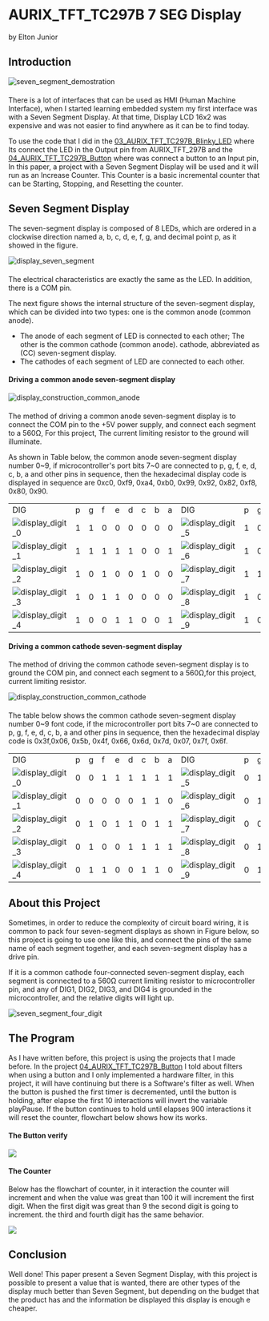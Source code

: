 # AURIX_TFT_TC297B 7 SEG Display

by Elton Junior

## Introduction

<img class="aligncenter" src="images/seven_segment_demostration.gif" alt="seven_segment_demostration">

There is a lot of interfaces that can be used as HMI (Human Machine Interface), when I started learning embedded system my first interface was with a Seven Segment Display. At that time, Display LCD 16x2 was expensive and was not easier to find anywhere as it can be to find today.

To use the code that I did in the [03_AURIX_TFT_TC297B_Blinky_LED](https://github.com/EltonJunior/AURIX_TFT_TC297B/tree/main/03_AURIX_TFT_TC297B_Blinky_LED) where Its connect the LED in the Output pin from AURIX_TFT_297B and the [04_AURIX_TFT_TC297B_Button](https://github.com/EltonJunior/AURIX_TFT_TC297B/tree/main/04_AURIX_TFT_TC297B_Button) where was connect a button to an Input pin, In this paper, a project with a Seven Segment Display will be used and it will run as an Increase Counter. This Counter is a basic incremental counter that can be Starting, Stopping, and Resetting the counter.

## Seven Segment Display

The seven-segment display is composed of 8 LEDs, which are ordered in a clockwise direction named a, b, c, d, e, f, g, and decimal point p, as it showed in the figure.

<img class="aligncenter" src="images/display_seven_segment.png" alt="display_seven_segment">

The electrical characteristics are exactly the same as the LED. In addition, there is a COM pin.

The next figure shows the internal structure of the seven-segment display, which can be divided into two types: one is the common anode (common anode).

- The anode of each segment of LED is connected to each other;
  The other is the common cathode (common anode).
  cathode, abbreviated as (CC) seven-segment display.
- The cathodes of each segment of LED are connected to each other.

#### Driving a common anode seven-segment display

<img class="aligncenter" src="images/display_construction_common_anode.png" alt="display_construction_common_anode">

The method of driving a common anode seven-segment display is to connect the COM pin to the +5V power supply, and connect each segment to a 560Ω, For this project, The current limiting resistor to the ground will illuminate.

As shown in Table below, the common anode seven-segment display number 0~9, if microcontroller's port bits 7~0 are connected to p, g, f, e, d, c, b, a and other pins in sequence, then the hexadecimal display code is displayed in sequence are 0xc0, 0xf9, 0xa4, 0xb0, 0x99, 0x92, 0x82, 0xf8, 0x80, 0x90.

<table>
  <tr>
    <td>DIG</td><td>p</td><td>g</td><td>f</td><td>e</td><td>d</td><td>c</td><td>b</td><td>a</td><td>DIG</td><td>p</td><td>g</td><td>f</td><td>e</td><td>d</td><td>c</td><td>b</td><td>a</td>
  </tr>
  <tr>
    <td><img src="images/dig0.png" alt="display_digit_0"></td>
    <td>1</td><td>1</td><td>0</td><td>0</td><td>0</td><td>0</td><td>0</td><td>0</td>
    <td><img src="images/dig5.png" alt="display_digit_5"></td>
    <td>1</td><td>0</td><td>0</td><td>1</td><td>0</td><td>0</td><td>1</td><td>0</td>
  </tr>
    <tr>
    <td><img src="images/dig1.png" alt="display_digit_1"></td>
    <td>1</td><td>1</td><td>1</td><td>1</td><td>1</td><td>0</td><td>0</td><td>1</td>
    <td><img src="images/dig6.png" alt="display_digit_6"></td>
    <td>1</td><td>0</td><td>0</td><td>0</td><td>0</td><td>0</td><td>1</td><td>0</td>
  </tr>
    </tr>
    <tr>
    <td><img src="images/dig2.png" alt="display_digit_2"></td>
    <td>1</td><td>0</td><td>1</td><td>0</td><td>0</td><td>1</td><td>0</td><td>0</td>
    <td><img src="images/dig7.png" alt="display_digit_7"></td>
    <td>1</td><td>1</td><td>1</td><td>1</td><td>1</td><td>0</td><td>0</td><td>0</td>
  </tr>
  </tr>
    </tr>
    <tr>
    <td><img src="images/dig3.png" alt="display_digit_3"></td>
    <td>1</td><td>0</td><td>1</td><td>1</td><td>0</td><td>0</td><td>0</td><td>0</td>
    <td><img src="images/dig8.png" alt="display_digit_8"></td>
    <td>1</td><td>0</td><td>0</td><td>0</td><td>0</td><td>0</td><td>0</td><td>0</td>
  </tr>
    </tr>
    </tr>
    <tr>
    <td><img src="images/dig4.png" alt="display_digit_4"></td>
    <td>1</td><td>0</td><td>0</td><td>1</td><td>1</td><td>0</td><td>0</td><td>1</td>
    <td><img src="images/dig9.png" alt="display_digit_9"></td>
    <td>1</td><td>0</td><td>0</td><td>1</td><td>0</td><td>0</td><td>0</td><td>0</td>
  </tr>
</table>

#### Driving a common cathode seven-segment display

The method of driving the common cathode seven-segment display is to ground the COM pin, and connect each segment to a 560Ω,for this project, current limiting resistor.

<img class="aligncenter" src="images/display_construction_common_cathode.png" alt="display_construction_common_cathode">

The table below shows the common cathode seven-segment display number 0~9 font code, if the microcontroller port bits 7~0 are connected to p, g, f, e, d, c, b, a and other pins in sequence, then the hexadecimal display code is 0x3f,0x06, 0x5b, 0x4f, 0x66, 0x6d, 0x7d, 0x07, 0x7f, 0x6f.

<table>
  <tr>
    <td>DIG</td><td>p</td><td>g</td><td>f</td><td>e</td><td>d</td><td>c</td><td>b</td><td>a</td><td>DIG</td><td>p</td><td>g</td><td>f</td><td>e</td><td>d</td><td>c</td><td>b</td><td>a</td>
  </tr>
  <tr>
    <td><img src="images/dig0.png" alt="display_digit_0"></td>
    <td>0</td><td>0</td><td>1</td><td>1</td><td>1</td><td>1</td><td>1</td><td>1</td>
    <td><img src="images/dig5.png" alt="display_digit_5"></td>
    <td>0</td><td>1</td><td>1</td><td>0</td><td>1</td><td>1</td><td>0</td><td>1</td>
  </tr>
    <tr>
    <td><img src="images/dig1.png" alt="display_digit_1"></td>
    <td>0</td><td>0</td><td>0</td><td>0</td><td>0</td><td>1</td><td>1</td><td>0</td>
    <td><img src="images/dig6.png" alt="display_digit_6"></td>
    <td>0</td><td>1</td><td>1</td><td>1</td><td>1</td><td>1</td><td>0</td><td>1</td>
  </tr>
    </tr>
    <tr>
    <td><img src="images/dig2.png" alt="display_digit_2"></td>
    <td>0</td><td>1</td><td>0</td><td>1</td><td>1</td><td>0</td><td>1</td><td>1</td>
    <td><img src="images/dig7.png" alt="display_digit_7"></td>
    <td>0</td><td>0</td><td>0</td><td>0</td><td>0</td><td>1</td><td>1</td><td>1</td>
  </tr>
  </tr>
    </tr>
    <tr>
    <td><img src="images/dig3.png" alt="display_digit_3"></td>
    <td>0</td><td>1</td><td>0</td><td>0</td><td>1</td><td>1</td><td>1</td><td>1</td>
    <td><img src="images/dig8.png" alt="display_digit_8"></td>
    <td>0</td><td>1</td><td>1</td><td>1</td><td>1</td><td>1</td><td>1</td><td>1</td>
  </tr>
    </tr>
    </tr>
    <tr>
    <td><img src="images/dig4.png" alt="display_digit_4"></td>
    <td>0</td><td>1</td><td>1</td><td>0</td><td>0</td><td>1</td><td>1</td><td>0</td>
    <td><img src="images/dig9.png" alt="display_digit_9"></td>
    <td>0</td><td>1</td><td>1</td><td>0</td><td>1</td><td>1</td><td>1</td><td>1</td>
  </tr>
</table>

## About this Project

Sometimes, in order to reduce the complexity of circuit board wiring, it is common to pack four seven-segment displays as shown in Figure below, so this project is going to use one like this, and connect the pins of the same name of each segment together, and each seven-segment display has a drive pin.

If it is a common cathode four-connected seven-segment display, each segment is connected to a 560Ω current limiting resistor to microcontroller pin, and any of DIG1, DIG2, DIG3, and DIG4 is grounded in the microcontroller, and the relative digits will light up.

<img class="aligncenter" src="images/seven_segment_four_digit.png" alt="seven_segment_four_digit">

## The Program

As I have written before, this project is using the projects that I made before. In the project [04_AURIX_TFT_TC297B_Button](https://github.com/EltonJunior/AURIX_TFT_TC297B/tree/main/04_AURIX_TFT_TC297B_Button) I told about filters when using a button and I only implemented a hardware filter, in this project, it will have continuing but there is a Software's filter as well. When the button is pushed the first timer is decremented, until the button is holding, after elapse the first 10 interactions will invert the variable playPause. If the button continues to hold until elapses 900 interactions it will reset the counter, flowchart below shows how its works.

#### The Button verify

[![](https://mermaid.ink/img/pako:eNqNlF1vgjAUhv9K1wvjkpnQ4i5GsiWiLtmNM8riFspFlaokWgyUC4P89x0-5EPR2Jt-nPe89DyljfHKdwU28Cbghy2yRkwOBl17bg1mlvPc630wiaAN7KWSI7H0I7kS6B1pDoIYyoOZgKSKzx3fTHf8OOVR2C6jqWwmQqFGXngAaatKt9fgVMg2pYTJXGPG5o9lfU-SciEzgFZ5nP5EeEJDLW5sHJxQp4Oa7rCYoLJVFkMtsy2cSHxd4DmzysnySCNPIxfwSFEwhGgbNeJc76XuO_FTW0LsQy3pqZxk5hCnNmo7NIjot88Kov1L-MQ5c65RKbZBH-JLkotKaJ0Q1e6gvYJAs--XqZdw37QzXXqLbrthXg5Qdb0NAR10NO_0vOtXkOhNuPQuXNoGt4i82ivwUiLI5A3itHbuer3eXs9pXIHa75-KzccupfnQpTRbLmX6cSYXXXv8-wXPRTox9SxvwWT6e1dj0i_HtLYOdZfjMhO_4L0I9txz4WGK0y0wrLZiLxg2YOiKNY92imEmE5BGB5crMXY95QfYWPNdKF4wj5Q_P8oVNlQQibNo5HF45_aFKvkHEVRnLA)](https://mermaid-js.github.io/mermaid-live-editor/edit#pako:eNqNlF1vgjAUhv9K1wvjkpnQ4i5GsiWiLtmNM8riFspFlaokWgyUC4P89x0-5EPR2Jt-nPe89DyljfHKdwU28Cbghy2yRkwOBl17bg1mlvPc630wiaAN7KWSI7H0I7kS6B1pDoIYyoOZgKSKzx3fTHf8OOVR2C6jqWwmQqFGXngAaatKt9fgVMg2pYTJXGPG5o9lfU-SciEzgFZ5nP5EeEJDLW5sHJxQp4Oa7rCYoLJVFkMtsy2cSHxd4DmzysnySCNPIxfwSFEwhGgbNeJc76XuO_FTW0LsQy3pqZxk5hCnNmo7NIjot88Kov1L-MQ5c65RKbZBH-JLkotKaJ0Q1e6gvYJAs--XqZdw37QzXXqLbrthXg5Qdb0NAR10NO_0vOtXkOhNuPQuXNoGt4i82ivwUiLI5A3itHbuer3eXs9pXIHa75-KzccupfnQpTRbLmX6cSYXXXv8-wXPRTox9SxvwWT6e1dj0i_HtLYOdZfjMhO_4L0I9txz4WGK0y0wrLZiLxg2YOiKNY92imEmE5BGB5crMXY95QfYWPNdKF4wj5Q_P8oVNlQQibNo5HF45_aFKvkHEVRnLA)

#### The Counter

Below has the flowchart of counter, in it interaction the counter will increment and when the value was great than 100 it will increment the first digit. When the first digit was great than 9 the second digit is going to increment. the third and fourth digit has the same behavior.

[![](https://mermaid.ink/img/pako:eNptksGOgjAURX-l6UqjJlLcDIkkSLt14yRmAiwaqUoiYLAsDPDv076KtDN2UXrfvT0vpe3wqc4FDvCl4fcr-qZphdQ4SN7IWQKfbI5Wq9DUo6g71W0lRYNC5K3Xg7ZQlIzFLVpnafXKgmfW_Y949GjX5cVlg8It-hpehh47CPb7GqkISXRmscj--QbhgQ-NoBxrpv9mTrtiixoD1XeosUWNgepPVKqp5AOVWlQKVOJQqUWlQCUTlWmq94HKLCojgPUcLLOwDLCehSVuH-b_OQ3bTD9Ntx3vUpuqaY8iMt6g6qo9kzDzcZawPc3m730EoEejdo6KHUUdpQ7myI1ReIlL0ZS8yNUr7LSXYnkVpUhxoJa5OPP2JlOcVoOKtvecS8HyQtYNDs789hBLzFtZH57VCQeyacUYogVXj7p8pYZfj9HGxA)](https://mermaid-js.github.io/mermaid-live-editor/edit#pako:eNptksGOgjAURX-l6UqjJlLcDIkkSLt14yRmAiwaqUoiYLAsDPDv076KtDN2UXrfvT0vpe3wqc4FDvCl4fcr-qZphdQ4SN7IWQKfbI5Wq9DUo6g71W0lRYNC5K3Xg7ZQlIzFLVpnafXKgmfW_Y949GjX5cVlg8It-hpehh47CPb7GqkISXRmscj--QbhgQ-NoBxrpv9mTrtiixoD1XeosUWNgepPVKqp5AOVWlQKVOJQqUWlQCUTlWmq94HKLCojgPUcLLOwDLCehSVuH-b_OQ3bTD9Ntx3vUpuqaY8iMt6g6qo9kzDzcZawPc3m730EoEejdo6KHUUdpQ7myI1ReIlL0ZS8yNUr7LSXYnkVpUhxoJa5OPP2JlOcVoOKtvecS8HyQtYNDs789hBLzFtZH57VCQeyacUYogVXj7p8pYZfj9HGxA)

## Conclusion

Well done! This paper present a Seven Segment Display, with this project is possible to present a value that is wanted, there are other types of the display much better than Seven Segment, but depending on the budget that the product has and the information be displayed this display is enough e cheaper.

<style>
.aligncenter {
    margin: 10px auto 20px;
    display: block;
}
</style>
